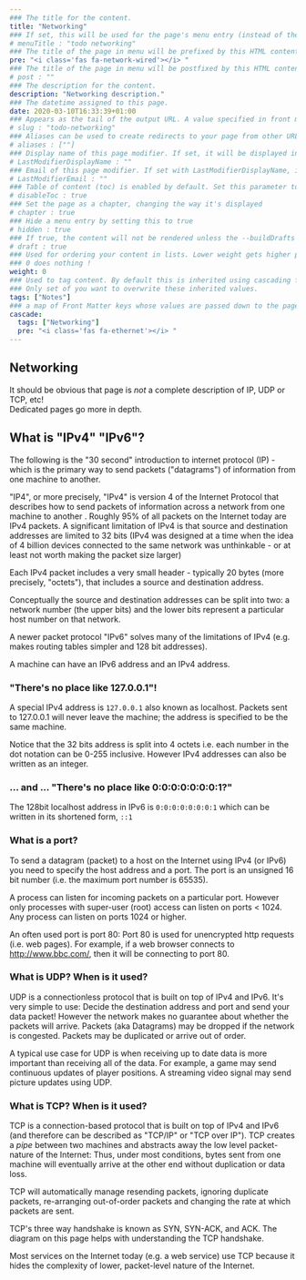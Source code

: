 ```yaml
---
### The title for the content.
title: "Networking"
### If set, this will be used for the page's menu entry (instead of the `title` attribute)
# menuTitle : "todo networking"
### The title of the page in menu will be prefixed by this HTML content
pre: "<i class='fas fa-network-wired'></i> "
### The title of the page in menu will be postfixed by this HTML content
# post : ""
### The description for the content.
description: "Networking description."
### The datetime assigned to this page.
date: 2020-03-10T16:33:39+01:00
### Appears as the tail of the output URL. A value specified in front matter will override the segment of the URL based on the filename.
# slug : "todo-networking"
### Aliases can be used to create redirects to your page from other URLs.
# aliases : [""]
### Display name of this page modifier. If set, it will be displayed in the footer.
# LastModifierDisplayName : ""
### Email of this page modifier. If set with LastModifierDisplayName, it will be displayed in the footer
# LastModifierEmail : ""
### Table of content (toc) is enabled by default. Set this parameter to true to disable it.
# disableToc : true
### Set the page as a chapter, changing the way it's displayed
# chapter : true
### Hide a menu entry by setting this to true
# hidden : true
### If true, the content will not be rendered unless the --buildDrafts flag is passed to the hugo command.
# draft : true
### Used for ordering your content in lists. Lower weight gets higher precedence. So content with lower weight will come first.
### 0 does nothing !
weight: 0
### Used to tag content. By default this is inherited using cascading from _index.md files
### Only set of you want to overwrite these inherited values.
tags: ["Notes"]
### a map of Front Matter keys whose values are passed down to the page’s descendants unless overwritten by self or a closer ancestor’s cascade.
cascade:
  tags: ["Networking"]
  pre: "<i class='fas fa-ethernet'></i> "
---
```


## Networking

It should be obvious that page is _not_ a complete description of IP, UDP or TCP, etc!  
Dedicated pages go more in depth.

## What is "IPv4" "IPv6"?

The following is the "30 second" introduction to internet protocol (IP) - which is the primary way to send packets ("datagrams") of information from one machine to another.

"IP4", or more precisely, "IPv4" is version 4 of the Internet Protocol that describes how to send packets of information across a network from one machine to another . Roughly 95% of all packets on the Internet today are IPv4 packets. A significant limitation of IPv4 is that source and destination addresses are limited to 32 bits (IPv4 was designed at a time when the idea of 4 billion devices connected to the same network was unthinkable - or at least not worth making the packet size larger)

Each IPv4 packet includes a very small header - typically 20 bytes (more precisely, "octets"), that includes a source and destination address.

Conceptually the source and destination addresses can be split into two: a network number (the upper bits) and the lower bits represent a particular host number on that network.

A newer packet protocol "IPv6" solves many of the limitations of IPv4 (e.g. makes routing tables simpler and 128 bit addresses).

A machine can have an IPv6 address and an IPv4 address.

### "There's no place like 127.0.0.1"!

A special IPv4 address is `127.0.0.1` also known as localhost. Packets sent to 127.0.0.1 will never leave the machine; the address is specified to be the same machine.

Notice that the 32 bits address is split into 4 octets i.e. each number in the dot notation can be 0-255 inclusive. However IPv4 addresses can also be written as an integer.

### ... and ... "There's no place like 0:0:0:0:0:0:0:1?"

The 128bit localhost address in IPv6 is `0:0:0:0:0:0:0:1` which can be written in its shortened form, `::1`

### What is a port?

To send a datagram (packet) to a host on the Internet using IPv4 (or IPv6) you need to specify the host address and a port. The port is an unsigned 16 bit number (i.e. the maximum port number is 65535).

A process can listen for incoming packets on a particular port. However only processes with super-user (root) access can listen on ports < 1024. Any process can listen on ports 1024 or higher.

An often used port is port 80: Port 80 is used for unencrypted http requests (i.e. web pages).
For example, if a web browser connects to http://www.bbc.com/, then it will be connecting to port 80.

### What is UDP? When is it used?

UDP is a connectionless protocol that is built on top of IPv4 and IPv6. It's very simple to use: Decide the destination address and port and send your data packet! However the network makes no guarantee about whether the packets will arrive.
Packets (aka Datagrams) may be dropped if the network is congested. Packets may be duplicated or arrive out of order.

A typical use case for UDP is when receiving up to date data is more important than receiving all of the data. For example, a game may send continuous updates of player positions. A streaming video signal may send picture updates using UDP.

### What is TCP? When is it used?

TCP is a connection-based protocol that is built on top of IPv4 and IPv6 (and therefore can be described as "TCP/IP" or "TCP over IP"). TCP creates a _pipe_ between two machines and abstracts away the low level packet-nature of the Internet: Thus, under most conditions, bytes sent from one machine will eventually arrive at the other end without duplication or data loss.

TCP will automatically manage resending packets, ignoring duplicate packets, re-arranging out-of-order packets and changing the rate at which packets are sent.

TCP's three way handshake is known as SYN, SYN-ACK, and ACK. The diagram on this page helps with understanding the TCP handshake.

Most services on the Internet today (e.g. a web service) use TCP because it hides the complexity of lower, packet-level nature of the Internet.

